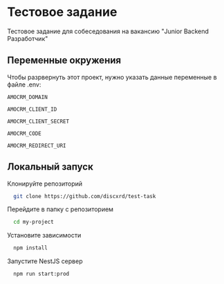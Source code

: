 
# Тестовое задание

Тестовое задание для собеседования на вакансию "Junior Backend Разработчик"
## Переменные окружения

Чтобы разрвернуть этот проект, нужно указать данные переменные в файле .env:

`AMOCRM_DOMAIN`

`AMOCRM_CLIENT_ID`

`AMOCRM_CLIENT_SECRET`

`AMOCRM_CODE`

`AMOCRM_REDIRECT_URI`


## Локальный запуск

Клонируйте репозиторий

```bash
  git clone https://github.com/discxrd/test-task
```

Перейдите в папку с репозиторием

```bash
  cd my-project
```

Установите зависимости

```bash
  npm install
```

Запустите NestJS сервер

```bash
  npm run start:prod
```
